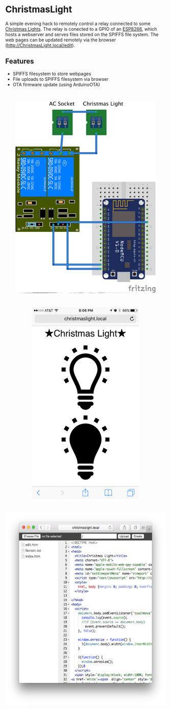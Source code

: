 # ChristmasLight

A simple evening hack to remotely control a relay connected to some [Christmas Lights](http://www.aliexpress.com/item/Free-shipping-led-string-light-10M-100led-AC110V-or-AC220V-colorful-holiday-led-lighting-waterproof-outdoor/1920704737.html). The relay is conected to a GPIO of an [ESP8266](http://www.aliexpress.com/item/New-Wireless-module-NodeMcu-Lua-WIFI-Internet-of-Things-development-board-based-ESP8266-with-pcb-Antenna/32299982691.html), which hosts a webserver and serves files stored on the SPIFFS file system. The web pages can be updated remotely via the browser (http://ChristmasLight.local/edit).

## Features

 - SPIFFS filesystem to store webpages
 - File uploads to SPIFFS filesystem via browser
 - OTA firmware update (using ArduinoOTA)

</br>
<p align="center">
<img src="/images/circuit_bb.png" align="middle"alt="Circuit" height="600">
</p>
</br>
<p align="center">
<img src="/images/screenshot.png" align="middle" alt="webpage" height="600">
</p>
</br>
<p align="center">
<img src="/images/edit.png" align="middle" alt="File uploads" height="600">
</p>
